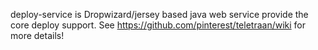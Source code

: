 deploy-service is Dropwizard/jersey based java web service provide the core deploy support.
See https://github.com/pinterest/teletraan/wiki for more details!
